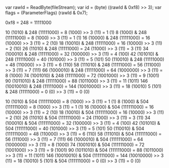 ﻿

var rawId = ReadByte(fileStream);
var id = (byte) ((rawId & 0xf8) >> 3);
var flags = (ParameterFlags) (rawId & 0x7);

0xf8 = 248 = 11111000

10 (1010) & 248 (11111000) = 8 (1000) >> 3 (11) = 1 (1)
8 (1000) & 248 (11111000) = 8 (1000) >> 3 (11) = 1 (1)
16 (10000) & 248 (11111000) = 16 (10000) >> 3 (11) = 2 (10)
18 (10010) & 248 (11111000) = 16 (10000) >> 3 (11) = 2 (10)
26 (11010) & 248 (11111000) = 24 (11000) >> 3 (11) = 3 (11)
34 (100010) & 248 (11111000) = 32 (100000) >> 3 (11) = 4 (100)
42 (101010) & 248 (11111000) = 40 (101000) >> 3 (11) = 5 (101)
50 (110010) & 248 (11111000) = 48 (110000) >> 3 (11) = 6 (110)
58 (111010) & 248 (11111000) = 56 (111000) >> 3 (11) = 7 (111)
66 (1000010) & 248 (11111000) = 64 (1000000) >> 3 (11) = 8 (1000)
74 (1001010) & 248 (11111000) = 72 (1001000) >> 3 (11) = 9 (1001)
90 (1011010) & 248 (11111000) = 88 (1011000) >> 3 (11) = 11 (1011)
146 (10010010) & 248 (11111000) = 144 (10010000) >> 3 (11) = 18 (10010)
5 (101) & 248 (11111000) = 0 (0) >> 3 (11) = 0 (0)

10 (1010) & 504 (111111000) = 8 (1000) >> 3 (11) = 1 (1)
8 (1000) & 504 (111111000) = 8 (1000) >> 3 (11) = 1 (1)
16 (10000) & 504 (111111000) = 16 (10000) >> 3 (11) = 2 (10)
18 (10010) & 504 (111111000) = 16 (10000) >> 3 (11) = 2 (10)
26 (11010) & 504 (111111000) = 24 (11000) >> 3 (11) = 3 (11)
34 (100010) & 504 (111111000) = 32 (100000) >> 3 (11) = 4 (100)
42 (101010) & 504 (111111000) = 40 (101000) >> 3 (11) = 5 (101)
50 (110010) & 504 (111111000) = 48 (110000) >> 3 (11) = 6 (110)
58 (111010) & 504 (111111000) = 56 (111000) >> 3 (11) = 7 (111)
66 (1000010) & 504 (111111000) = 64 (1000000) >> 3 (11) = 8 (1000)
74 (1001010) & 504 (111111000) = 72 (1001000) >> 3 (11) = 9 (1001)
90 (1011010) & 504 (111111000) = 88 (1011000) >> 3 (11) = 11 (1011)
146 (10010010) & 504 (111111000) = 144 (10010000) >> 3 (11) = 18 (10010)
5 (101) & 504 (111111000) = 0 (0) >> 3 (11) = 0 (0)